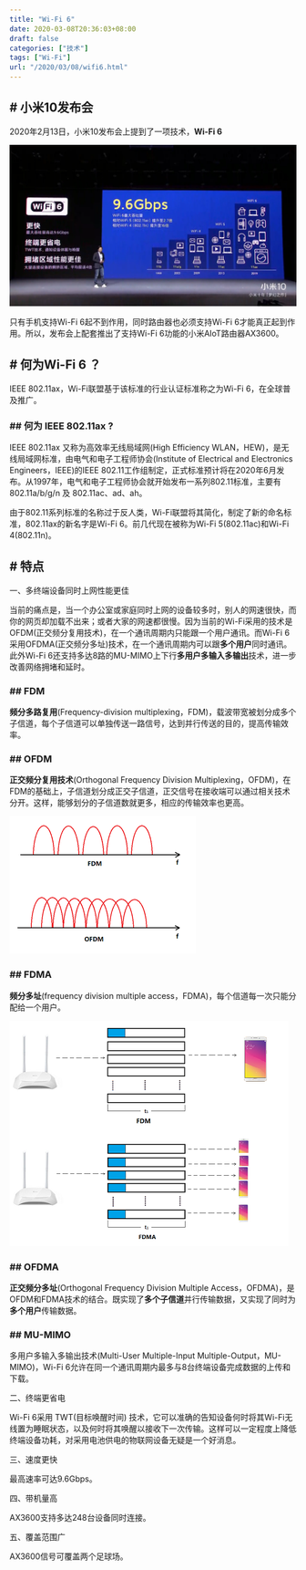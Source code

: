 ```yaml
---
title: "Wi-Fi 6"
date: 2020-03-08T20:36:03+08:00
draft: false
categories: ["技术"]
tags: ["Wi-Fi"]
url: "/2020/03/08/wifi6.html"
---
```


## # 小米10发布会

2020年2月13日，小米10发布会上提到了一项技术，**Wi-Fi 6**

![](/images/wifi6.png)

只有手机支持Wi-Fi 6起不到作用，同时路由器也必须支持Wi-Fi 6才能真正起到作用。所以，发布会上配套推出了支持Wi-Fi 6功能的小米AIoT路由器AX3600。

## # 何为Wi-Fi 6 ？

IEEE 802.11ax，Wi-Fi联盟基于该标准的行业认证标准称之为Wi-Fi 6，在全球普及推广。

### ## 何为 IEEE 802.11ax ?

IEEE 802.11ax 又称为高效率无线局域网(High Efficiency WLAN，HEW)，是无线局域网标准，由电气和电子工程师协会(Institute of Electrical and Electronics Engineers，IEEE)的IEEE 802.11工作组制定，正式标准预计将在2020年6月发布。从1997年，电气和电子工程师协会就开始发布一系列802.11标准，主要有802.11a/b/g/n 及 802.11ac、ad、ah。

由于802.11系列标准的名称过于反人类，Wi-Fi联盟将其简化，制定了新的命名标准，802.11ax的新名字是Wi-Fi 6。前几代现在被称为Wi-Fi 5(802.11ac)和Wi-Fi 4(802.11n)。

## # 特点

一、多终端设备同时上网性能更佳

当前的痛点是，当一个办公室或家庭同时上网的设备较多时，别人的网速很快，而你的网页却加载不出来；或者大家的网速都很慢。因为当前的Wi-Fi采用的技术是OFDM(正交频分复用技术)，在一个通讯周期内只能跟一个用户通讯。而Wi-Fi 6采用OFDMA(正交频分多址)技术，在一个通讯周期内可以跟**多个用户**同时通讯。此外Wi-Fi 6还支持多达8路的MU-MIMO上下行**多用户多输入多输出**技术，进一步改善网络拥堵和延时。

### ## FDM

**频分多路复用**(Frequency-division multiplexing，FDM)，载波带宽被划分成多个子信道，每个子信道可以单独传送一路信号，达到并行传送的目的，提高传输效率。

### ## OFDM

**正交频分复用技术**(Orthogonal Frequency Division Multiplexing，OFDM)，在FDM的基础上，子信道划分成正交子信道，正交信号在接收端可以通过相关技术分开。这样，能够划分的子信道数就更多，相应的传输效率也更高。

![](/images/wifi6_fdm_ofdm_min.png)

### ## FDMA

**频分多址**(frequency division multiple access，FDMA)，每个信道每一次只能分配给一个用户。

![](/images/wifi6_fdm_fdma_min.png)

### ## OFDMA

**正交频分多址**(Orthogonal Frequency Division Multiple Access，OFDMA)，是OFDM和FDMA技术的结合。既实现了**多个子信道**并行传输数据，又实现了同时为**多个用户**传输数据。

### ## MU-MIMO

多用户多输入多输出技术(Multi-User Multiple-Input Multiple-Output，MU-MIMO)，Wi-Fi 6允许在同一个通讯周期内最多与8台终端设备完成数据的上传和下载。

二、终端更省电

Wi-Fi 6采用 TWT(目标唤醒时间) 技术，它可以准确的告知设备何时将其Wi-Fi无线置为睡眠状态，以及何时将其唤醒以接收下一次传输。这样可以一定程度上降低终端设备功耗，对采用电池供电的物联网设备无疑是一个好消息。

三、速度更快

最高速率可达9.6Gbps。

四、带机量高

AX3600支持多达248台设备同时连接。

五、覆盖范围广

AX3600信号可覆盖两个足球场。
